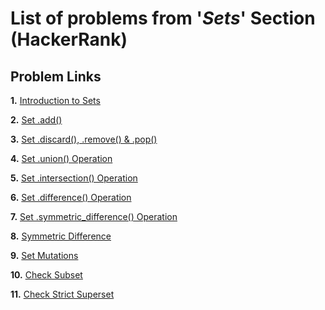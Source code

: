 # List of problems from '*Sets*' Section (HackerRank)

## Problem Links 

**1.** [Introduction to Sets](https://www.hackerrank.com/challenges/py-introduction-to-sets/problem)

**2.** [Set .add()](https://www.hackerrank.com/challenges/py-set-add/problem)

**3.** [Set .discard(), .remove() & .pop()](https://www.hackerrank.com/challenges/py-set-discard-remove-pop/problem)

**4.** [Set .union() Operation](https://www.hackerrank.com/challenges/py-set-union/problem)

**5.** [Set .intersection() Operation](https://www.hackerrank.com/challenges/py-set-intersection-operation/problem)

**6.** [Set .difference() Operation](https://www.hackerrank.com/challenges/py-set-difference-operation/problem)

**7.** [Set .symmetric_difference() Operation](https://www.hackerrank.com/challenges/py-set-symmetric-difference-operation/problem)

**8.** [Symmetric Difference](https://www.hackerrank.com/challenges/symmetric-difference/problem)

**9.** [Set Mutations](https://www.hackerrank.com/challenges/py-set-mutations/problem)

**10.** [Check Subset](https://www.hackerrank.com/challenges/py-check-subset/problem)

**11.** [Check Strict Superset](https://www.hackerrank.com/challenges/py-check-strict-superset/problem)
